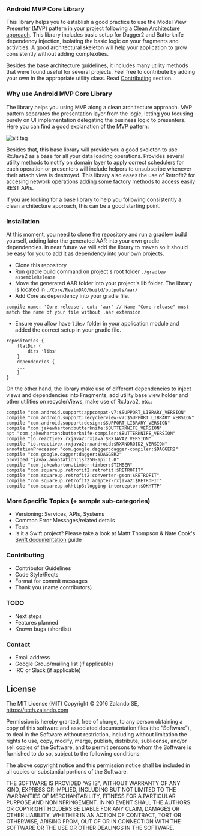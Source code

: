 ### Android MVP Core Library

This library helps you to establish a good practice to use the Model View Presenter (MVP) pattern in your project following a [Clean Architecture approach](https://fernandocejas.com/2014/09/03/architecting-android-the-clean-way/). This library includes basic setup for Dagger2 and Butterknife dependency injection, isolating the basic logic on your fragments and activities. A good architectural skeleton will help your application to grow consistently without adding complexities.

Besides the base architecture guidelines, it includes many utility methods that were found useful for several projects. Feel free to contribute by adding your own in the appropriate utility class. Read [Contributing](#contributing) section. 

### Why use Android MVP Core Library

The library helps you using MVP along a clean architecture approach. MVP pattern separates the presentation layer from the logic, letting you focusing purely on UI implementation delegating the business logic to presenters. [Here](https://antonioleiva.com/mvp-android/) you can find a good explanation of the MVP pattern:

![alt tag](https://informatechcr.files.wordpress.com/2013/03/mvp-diagram.png)

Besides that, this base library will provide you a good skeleton to use RxJava2 as a base for all your data loading operations. Provides several utility methods to notify on domain layer to apply correct schedulers for each operation or presenters will include helpers to unsubscribe whenever their attach view is destroyed. This library also eases the use of Retrofit2 for accesing network operations adding some factory methods to access easily REST APIs.

If you are looking for a base library to help you following consistently a clean architecture approach, this can be a good starting point.

### Installation

At this moment, you need to clone the repository and run a gradlew build yourself, adding later the generated AAR into your own gradle dependencies. In near future we will add the library to maven so it should be easy for you to add it as dependency into your own projects.

- Clone this repository
- Run gradle build command on project's root folder `./gradlew assembleRelease`
- Move the generated AAR folder into your project's lib folder. The library is located in `./Core/RealmDAO/build/outputs/aar/` 
- Add Core as dependency into your gradle file.
```
compile name: 'Core-release', ext: 'aar' // Name "Core-release" must match the name of your file without .aar extension
```
- Ensure you allow have `libs/` folder in your application module and added the correct setup in your gradle file.
```
repositories {
    flatDir {
        dirs 'libs'
    }
    dependencies {
    ...
    }
}
```

On the other hand, the library make use of different dependencies to inject views and dependencies into Fragments, add utility base view holder and other utilities on recyclerViews, make use of RxJava2, etc.:

```
compile "com.android.support:appcompat-v7:$SUPPORT_LIBRARY_VERSION"
compile "com.android.support:recyclerview-v7:$SUPPORT_LIBRARY_VERSION"
compile "com.android.support:design:$SUPPORT_LIBRARY_VERSION"
compile "com.jakewharton:butterknife:$BUTTERKNIFE_VERSION"
apt "com.jakewharton:butterknife-compiler:$BUTTERKNIFE_VERSION"
compile "io.reactivex.rxjava2:rxjava:$RXJAVA2_VERSION"
compile "io.reactivex.rxjava2:rxandroid:$RXANDROID2_VERSION"
annotationProcessor "com.google.dagger:dagger-compiler:$DAGGER2"
compile "com.google.dagger:dagger:$DAGGER2"
provided "javax.annotation:jsr250-api:1.0"
compile "com.jakewharton.timber:timber:$TIMBER"
compile "com.squareup.retrofit2:retrofit:$RETROFIT"
compile "com.squareup.retrofit2:converter-gson:$RETROFIT"
compile "com.squareup.retrofit2:adapter-rxjava2:$RETROFIT"
compile "com.squareup.okhttp3:logging-interceptor:$OKHTTP"
```

### More Specific Topics (+ sample sub-categories)
- Versioning: Services, APIs, Systems
- Common Error Messages/related details
- Tests
- Is it a Swift project? Please take a look at Mattt Thompson & Nate Cook's [Swift documentation](http://nshipster.com/swift-documentation/) guide

### Contributing
- Contributor Guidelines
- Code Style/Reqts
- Format for commit messages
- Thank you (name contributors)

### TODO
- Next steps
- Features planned
- Known bugs (shortlist)

### Contact
- Email address
- Google Group/mailing list (if applicable)
- IRC or Slack (if applicable)


## License

The MIT License (MIT) Copyright © 2016 Zalando SE, https://tech.zalando.com

Permission is hereby granted, free of charge, to any person obtaining a copy of this software and associated documentation files (the “Software”), to deal in the Software without restriction, including without limitation the rights to use, copy, modify, merge, publish, distribute, sublicense, and/or sell copies of the Software, and to permit persons to whom the Software is furnished to do so, subject to the following conditions:

The above copyright notice and this permission notice shall be included in all copies or substantial portions of the Software.

THE SOFTWARE IS PROVIDED “AS IS”, WITHOUT WARRANTY OF ANY KIND, EXPRESS OR IMPLIED, INCLUDING BUT NOT LIMITED TO THE WARRANTIES OF MERCHANTABILITY, FITNESS FOR A PARTICULAR PURPOSE AND NONINFRINGEMENT. IN NO EVENT SHALL THE AUTHORS OR COPYRIGHT HOLDERS BE LIABLE FOR ANY CLAIM, DAMAGES OR OTHER LIABILITY, WHETHER IN AN ACTION OF CONTRACT, TORT OR OTHERWISE, ARISING FROM, OUT OF OR IN CONNECTION WITH THE SOFTWARE OR THE USE OR OTHER DEALINGS IN THE SOFTWARE.
